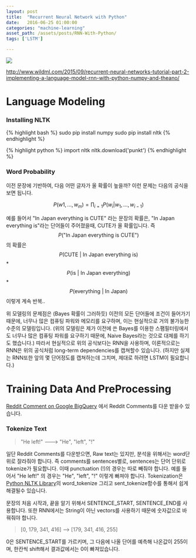 ```yaml
---
layout: post
title:  "Recurrent Neural Network with Python"
date:   2016-06-25 01:00:00
categories: "machine-learning"
asset_path: /assets/posts/RNN-With-Python/
tags: ['LSTM']

---
```


<div>
    <img src="{{ page.asset_path }}brain.png" class="img-responsive img-rounded">
</div>

http://www.wildml.com/2015/09/recurrent-neural-networks-tutorial-part-2-implementing-a-language-model-rnn-with-python-numpy-and-theano/

# Language Modeling

### Installing NLTK

{% highlight bash %}
sudo pip install numpy
sudo pip install nltk
{% endhighlight %}

{% highlight python %}
import nltk
nltk.download('punkt')
{% endhighlight %}

### Word Probability

이전 문장에 기반하여, 다음 어떤 글자가 올 확률이 높을까? 이런 문제는 다음의 공식을 보면 됩니다. 

$$ P(w1, ..., w_m) = \prod_{i=1} P(w_i | w_1, ..., w_{i-1}) $$

예를 들어서 "In Japan everything is CUTE" 라는 문장의 확률은, "In Japan everything is"라는 단어들이 주어졌을때, CUTE가 올 확률입니다. 
즉 $$ P( \text{"In Japan everything is CUTE"} ) $$ 의 확률은<br> 
$$ P( \text{CUTE} \ | \ \text{In Japan everything is}) $$ * <br>
$$ P( \text{is} \ | \ \text{In Japan everything}) $$ * <br> 
$$ P( \text{everything} \ | \ \text{In Japan}) $$ 이렇게 계속 반복..

위 모델링의 문제점은 (Bayes 확률이 그러하듯) 이전의 모든 단어들에 조건이 들어가기 때문에, 너무나 많은 컴퓨팅 파워와 메모리를 요구하며,
이는 현실적으로 거의 불가능한 수준의 모델링입니다. (위의 모델링은 제가 이전에 쓴 Bayes를 이용한 스팸필터링에서도 
너무나 많은 컴퓨팅 파워를 요구하기 때문에, Naive Bayes라는 것으로 대체를 하기도 했습니다.)
따라서 현실적으로 위의 공식보다는 RNN을 사용하며, 이론적으로는 RNN은 위의 공식처럼 long-term dependencies를 캡쳐할수 있습니다. 
(하지만 실제는 RNN또한 앞의 몇 단어정도를 캡쳐하는데 그치며, 제대로 하려면 LSTM이 필요합니다.)



# Training Data And PreProcessing

[Reddit Comment on Google BigQuery][Reddit Comment on Google BigQuery] 에서 Reddit Comments를 다운 받을수 있습니다.

### Tokenize Text

>"He left!" ---> "He", "left", "!" 

일단 Reddit Comments를 다운받으면, Raw text는 있지만, 분석을 위해서는 word단위로 잘라줘야 합니다.
즉 comments를 sentences별로, sentences는 단어 단위로 tokenize가 필요합니다. 
이때 punctuation (!)의 경우는 따로 빼줘야 합니다. 예를 들어서 "He left!" 의 경우는 "He", "left", "!" 이렇게 빠져야 합니다.
Tokenization은 [Python NLTK Library][NLTK Library]의 word_tokenize 그리고 sent_tokenize함수를 통해서 쉽게 해결될수 있습니다. 

문장의 처음 시작과, 끝을 알기 위해서 SENTENCE_START, SENTENCE_END를 사용합니다.
또한 RNN에서는 String이 아닌 vectors를 사용하기 때문에 숫자값으로 바꿔줘야 합니다.

> [0, 179, 341, 416] --> [179, 341, 416, 255]

0은 SENTENCE_START를 가르키며, 그 다음에 나올 단어를 예측해 나온값이 255이며, 한칸씩 shift해서 결과값에서는 0이 빠져있습니다.



[Reddit Comment on Google BigQuery]: https://bigquery.cloud.google.com/dataset/fh-bigquery:reddit_comments
[NLTK Library]: http://www.nltk.org/